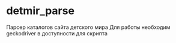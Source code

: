 # detmir_parse
 Парсер каталогов сайта детского мира
 Для работы необходим geckodriver в доступности для скрипта
